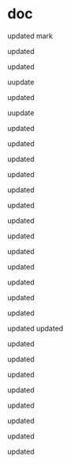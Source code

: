 doc
===

updated
mark
 
updated

updated

uupdate

updated

uupdate

updated


updated


updated

updated

updated

updated

updated

updated

updated

updated

updated



updated

updated

updated
updated

updated

updated

updated

updated

updated

updated

updated

updated
